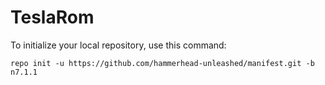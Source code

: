TeslaRom
========

To initialize your local repository, use this command:

	repo init -u https://github.com/hammerhead-unleashed/manifest.git -b n7.1.1
